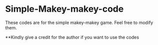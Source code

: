 # Simple-Makey-makey-code
These codes are for the simple makey-makey game. Feel free to modify them.

**Kindly give a credit for the author if you want to use the codes
